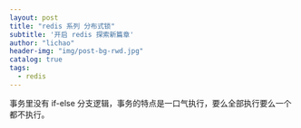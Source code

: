```yaml
---
layout: post
title: "redis 系列 分布式锁"
subtitle: '开启 redis 探索新篇章'
author: "lichao"
header-img: "img/post-bg-rwd.jpg"
catalog: true
tags:
  - redis 
---
```


事务里没有 if-else 分支逻辑，事务的特点是一口气执行，要么全部执行要么一个都不执行。